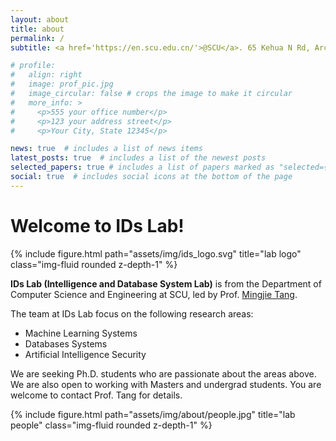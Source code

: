 ```yaml
---
layout: about
title: about
permalink: /
subtitle: <a href='https://en.scu.edu.cn/'>@SCU</a>. 65 Kehua N Rd, Arcadia Plaza A2201, Chengdu Sichuan 610022

# profile:
#   align: right
#   image: prof_pic.jpg
#   image_circular: false # crops the image to make it circular
#   more_info: >
#     <p>555 your office number</p>
#     <p>123 your address street</p>
#     <p>Your City, State 12345</p>

news: true  # includes a list of news items
latest_posts: true  # includes a list of the newest posts
selected_papers: true # includes a list of papers marked as "selected={true}"
social: true  # includes social icons at the bottom of the page
---
```


# <b>Welcome to IDs Lab!</b>

<div class="row">
    <div class="col-sm mt-3 mt-md-0">
        {% include figure.html path="assets/img/ids_logo.svg" title="lab logo" class="img-fluid rounded z-depth-1" %}
    </div>
</div>

<b>IDs Lab (Intelligence and Database System Lab)</b> is from the Department of Computer Science and Engineering at SCU, led by Prof. [Mingjie Tang](https://merlintang.github.io/index.html).


The team at IDs Lab focus on the following research areas:

- Machine Learning Systems
- Databases Systems
- Artificial Intelligence Security

We are seeking Ph.D. students who are passionate about the areas above. We are also open to working with Masters and undergrad students. You are welcome to contact Prof. Tang for details.

<div class="row">
    <div class="col-sm mt-3 mt-md-0">
        {% include figure.html path="assets/img/about/people.jpg" title="lab people" class="img-fluid rounded z-depth-1" %}
    </div>
</div>

